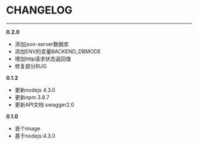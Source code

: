 # CHANGELOG

***

**0.2.0**

* 添加json-server数据库
* 添加ENV的变量BACKEND_DBMODE
* 增加http请求状态返回值
* 修复部分BUG

**0.1.2**

* 更新nodejs 4.3.0
* 更新npm 3.8.7
* 更新API文档 swagger2.0

**0.1.0**

* 首个image
* 基于nodejs:4.3.0
